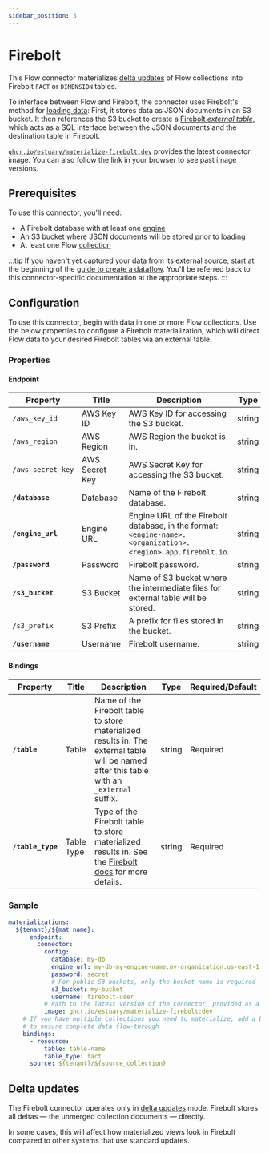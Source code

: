 ```yaml
---
sidebar_position: 3
---
```


# Firebolt

This Flow connector materializes [delta updates](../../../concepts/materialization.md#delta-updates) of Flow collections into Firebolt `FACT` or `DIMENSION` tables.

To interface between Flow and Firebolt, the connector uses Firebolt's method for [loading data](https://docs.firebolt.io/loading-data/loading-data.html):
First, it stores data as JSON documents in an S3 bucket.
It then references the S3 bucket to create a [Firebolt _external table_](https://docs.firebolt.io/loading-data/working-with-external-tables.html),
which acts as a SQL interface between the JSON documents and the destination table in Firebolt.

[`ghcr.io/estuary/materialize-firebolt:dev`](https://ghcr.io/estuary/materialize-firebolt:dev) provides the latest connector image. You can also follow the link in your browser to see past image versions.

## Prerequisites

To use this connector, you'll need:

* A Firebolt database with at least one [engine](https://docs.firebolt.io/working-with-engines/working-with-engines.html)
* An S3 bucket where JSON documents will be stored prior to loading
* At least one Flow [collection](../../../concepts/collections.md)

:::tip
 If you haven't yet captured your data from its external source,
 start at the beginning of the [guide to create a dataflow](../../../guides/create-dataflow.md).
 You'll be referred back to this connector-specific documentation at the appropriate steps.
:::

## Configuration

To use this connector, begin with data in one or more Flow collections.
Use the below properties to configure a Firebolt materialization, which will direct Flow data to your desired Firebolt tables via an external table.

### Properties

#### Endpoint

| Property | Title | Description | Type | Required/Default |
|---|---|---|---|---|
| `/aws_key_id` | AWS Key ID | AWS Key ID for accessing the S3 bucket. | string |  |
| `/aws_region` | AWS Region | AWS Region the bucket is in. | string |  |
| `/aws_secret_key` | AWS Secret Key | AWS Secret Key for accessing the S3 bucket. | string |  |
| **`/database`** | Database | Name of the Firebolt database. | string | Required |
| **`/engine_url`** | Engine URL | Engine URL of the Firebolt database, in the format: `<engine-name>.<organization>.<region>.app.firebolt.io`. | string | Required |
| **`/password`** | Password | Firebolt password. | string | Required |
| **`/s3_bucket`** | S3 Bucket | Name of S3 bucket where the intermediate files for external table will be stored. | string | Required |
| `/s3_prefix` | S3 Prefix | A prefix for files stored in the bucket. | string |  |
| **`/username`** | Username | Firebolt username. | string | Required |


#### Bindings

| Property | Title | Description | Type | Required/Default |
|---|---|---|---|---|
| **`/table`** | Table | Name of the Firebolt table to store materialized results in. The external table will be named after this table with an `_external` suffix. | string | Required |
| **`/table_type`** | Table Type | Type of the Firebolt table to store materialized results in. See the [Firebolt docs](https://docs.firebolt.io/working-with-tables.html) for more details. | string | Required |

### Sample

```yaml
materializations:
  ${tenant}/${mat_name}:
	  endpoint:
        connector:
          config:
            database: my-db
            engine_url: my-db-my-engine-name.my-organization.us-east-1.app.firebolt.io
            password: secret
            # For public S3 buckets, only the bucket name is required
            s3_bucket: my-bucket
            username: firebolt-user
          # Path to the latest version of the connector, provided as a Docker image
          image: ghcr.io/estuary/materialize-firebolt:dev
	# If you have multiple collections you need to materialize, add a binding for each one
    # to ensure complete data flow-through
    bindings:
      - resource:
          table: table-name
          table_type: fact
      source: ${tenant}/${source_collection}
```

## Delta updates

The Firebolt connector operates only in [delta updates](../../../concepts/materialization.md#delta-updates) mode.
Firebolt stores all deltas — the unmerged collection documents — directly.

In some cases, this will affect how materialized views look in Firebolt compared to other systems that use standard updates.
